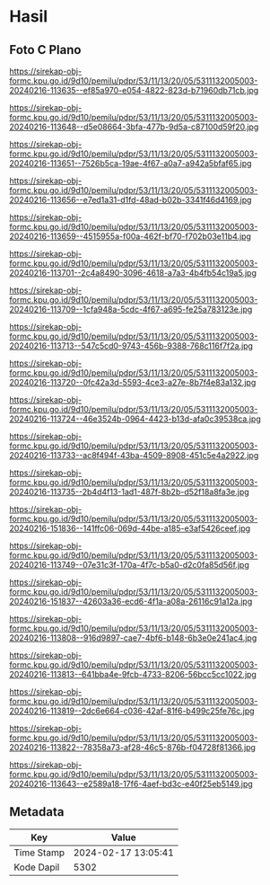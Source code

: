 # Hasil

## Foto C Plano

https://sirekap-obj-formc.kpu.go.id/9d10/pemilu/pdpr/53/11/13/20/05/5311132005003-20240216-113635--ef85a970-e054-4822-823d-b71960db71cb.jpg

https://sirekap-obj-formc.kpu.go.id/9d10/pemilu/pdpr/53/11/13/20/05/5311132005003-20240216-113648--d5e08664-3bfa-477b-9d5a-c87100d59f20.jpg

https://sirekap-obj-formc.kpu.go.id/9d10/pemilu/pdpr/53/11/13/20/05/5311132005003-20240216-113651--7526b5ca-19ae-4f67-a0a7-a942a5bfaf65.jpg

https://sirekap-obj-formc.kpu.go.id/9d10/pemilu/pdpr/53/11/13/20/05/5311132005003-20240216-113656--e7ed1a31-d1fd-48ad-b02b-3341f46d4169.jpg

https://sirekap-obj-formc.kpu.go.id/9d10/pemilu/pdpr/53/11/13/20/05/5311132005003-20240216-113659--4515955a-f00a-462f-bf70-f702b03e11b4.jpg

https://sirekap-obj-formc.kpu.go.id/9d10/pemilu/pdpr/53/11/13/20/05/5311132005003-20240216-113701--2c4a8490-3096-4618-a7a3-4b4fb54c19a5.jpg

https://sirekap-obj-formc.kpu.go.id/9d10/pemilu/pdpr/53/11/13/20/05/5311132005003-20240216-113709--1cfa948a-5cdc-4f67-a695-fe25a783123e.jpg

https://sirekap-obj-formc.kpu.go.id/9d10/pemilu/pdpr/53/11/13/20/05/5311132005003-20240216-113713--547c5cd0-9743-456b-9388-768c116f7f2a.jpg

https://sirekap-obj-formc.kpu.go.id/9d10/pemilu/pdpr/53/11/13/20/05/5311132005003-20240216-113720--0fc42a3d-5593-4ce3-a27e-8b7f4e83a132.jpg

https://sirekap-obj-formc.kpu.go.id/9d10/pemilu/pdpr/53/11/13/20/05/5311132005003-20240216-113724--46e3524b-0964-4423-b13d-afa0c39538ca.jpg

https://sirekap-obj-formc.kpu.go.id/9d10/pemilu/pdpr/53/11/13/20/05/5311132005003-20240216-113733--ac8f494f-43ba-4509-8908-451c5e4a2922.jpg

https://sirekap-obj-formc.kpu.go.id/9d10/pemilu/pdpr/53/11/13/20/05/5311132005003-20240216-113735--2b4d4f13-1ad1-487f-8b2b-d52f18a8fa3e.jpg

https://sirekap-obj-formc.kpu.go.id/9d10/pemilu/pdpr/53/11/13/20/05/5311132005003-20240216-151836--141ffc06-069d-44be-a185-e3af5426ceef.jpg

https://sirekap-obj-formc.kpu.go.id/9d10/pemilu/pdpr/53/11/13/20/05/5311132005003-20240216-113749--07e31c3f-170a-4f7c-b5a0-d2c0fa85d56f.jpg

https://sirekap-obj-formc.kpu.go.id/9d10/pemilu/pdpr/53/11/13/20/05/5311132005003-20240216-151837--42603a36-ecd6-4f1a-a08a-26116c91a12a.jpg

https://sirekap-obj-formc.kpu.go.id/9d10/pemilu/pdpr/53/11/13/20/05/5311132005003-20240216-113808--916d9897-cae7-4bf6-b148-6b3e0e241ac4.jpg

https://sirekap-obj-formc.kpu.go.id/9d10/pemilu/pdpr/53/11/13/20/05/5311132005003-20240216-113813--641bba4e-9fcb-4733-8206-56bcc5cc1022.jpg

https://sirekap-obj-formc.kpu.go.id/9d10/pemilu/pdpr/53/11/13/20/05/5311132005003-20240216-113819--2dc6e664-c036-42af-81f6-b499c25fe76c.jpg

https://sirekap-obj-formc.kpu.go.id/9d10/pemilu/pdpr/53/11/13/20/05/5311132005003-20240216-113822--78358a73-af28-46c5-876b-f04728f81366.jpg

https://sirekap-obj-formc.kpu.go.id/9d10/pemilu/pdpr/53/11/13/20/05/5311132005003-20240216-113643--e2589a18-17f6-4aef-bd3c-e40f25eb5149.jpg


## Metadata

| Key        | Value               |
| ---------- | ------------------- |
| Time Stamp | 2024-02-17 13:05:41 |
| Kode Dapil | 5302                |



